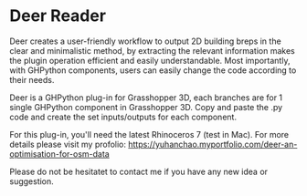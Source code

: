 # Deer Reader
Deer creates a user-friendly workflow to output 2D building breps in the clear and minimalistic method, by extracting the relevant information makes the plugin operation efficient and easily understandable. Most importantly, with GHPython components, users can easily change the code according to their needs.

Deer is a GHPython plug-in for Grasshopper 3D, each branches are for 1 single GHPython component in Grasshopper 3D.
Copy and paste the .py code and create the set inputs/outputs for each component.

For this plug-in, you'll need the latest Rhinoceros 7 (test in Mac).
For more details please visit my profolio: https://yuhanchao.myportfolio.com/deer-an-optimisation-for-osm-data

Please do not be hesitatet to contact me if you have any new idea or suggestion.
